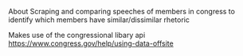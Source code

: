 
About
Scraping and comparing speeches of members in congress to identify which members have similar/dissimilar rhetoric

Makes use of the congressional libary api https://www.congress.gov/help/using-data-offsite
